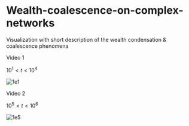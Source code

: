 # Wealth-coalescence-on-complex-networks
Visualization with short description of the wealth condensation &amp; coalescence phenomena 

Video 1 

$10^1 < t < 10^4$

![1e1](https://user-images.githubusercontent.com/73336039/222962268-60134667-4467-4fae-8e3c-508b0269d7a5.gif)


Video 2

$10^5 < t < 10^6$

![1e5](https://user-images.githubusercontent.com/73336039/222962562-1164a0e6-eba4-4e5f-8193-17effa319cd3.gif)
